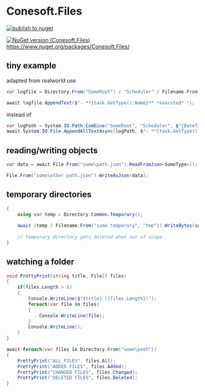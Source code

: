 # Conesoft.Files

[![publish to nuget](https://github.com/conesoft/files/actions/workflows/publish.yml/badge.svg)](https://github.com/conesoft/files/actions/workflows/publish.yml)

[![NuGet version (Conesoft.Files)](https://img.shields.io/nuget/v/Conesoft.Files.svg?style=flat-square)](https://www.nuget.org/packages/Conesoft.Files/)
https://www.nuget.org/packages/Conesoft.Files/

## tiny example

adapted from realworld use
```csharp
var logfile = Directory.From("SomeRoot") / "Scheduler" / Filename.From(DateTime.Today.ToShortDateString(), "md");

await logfile.AppendText($"- **{task.GetType().Name}** *executed* ");
```

instead of
```csharp
var logPath = System.IO.Path.Combine("SomeRoot", "Scheduler", $"{DateTime.Today.ToShortDateString()}.md");
await System.IO.File.AppendAllTextAsync(logPath, $"- **{task.GetType().Name}** *executed* ");
```

## reading/writing objects
```csharp
var data = await File.From("some\path.json").ReadFromJson<SomeType>();

File.From("some\other path.json").WriteAsJson(data);
```

## temporary directories
```csharp
{
    using var temp = Directory.Common.Temporary();
    
    await (temp / Filename.From("some temporary", "tmp")).WriteBytes(somebytes);
    
    // temporary directory gets deleted when out of scope
}
```

## watching a folder
```csharp
void PrettyPrint(string title, File[] files)
{
    if(files.Length > 0)
    {
        Console.WriteLine($"{title} ({files.Length})");
        foreach(var file in files)
        {
            Console.WriteLine(file);
        }
        Console.WriteLine();
    }
}

await foreach(var files in Directory.From("some\path"))
{
    PrettyPrint("ALL FILES", files.All);
    PrettyPrint("ADDED FILES", files.Added);
    PrettyPrint("CHANGED FILES", files.Changed);
    PrettyPrint("DELETED FILES", files.Deleted);
}
```
